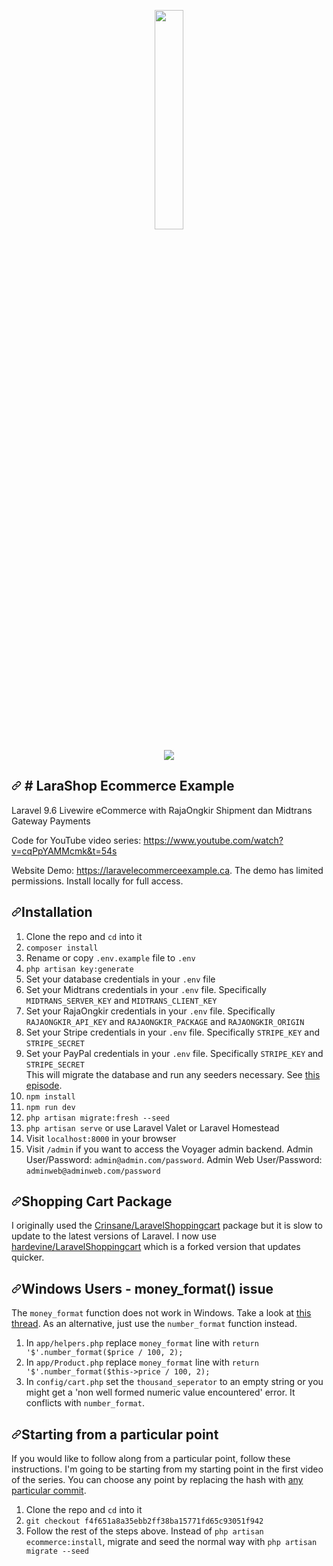 <p dir="auto" align="center"><a href="http://www.ruangsebelah.com/" rel="nofollow"><img src="https://i.postimg.cc/NLvHNwcR/logo-top-1.png" style="max-width: 30%;" width="30%"></a></p>

<p dir="auto" align="center"><a href="https://i.postimg.cc/ydfjrxQc/Fire-Shot-Capture-036-Lara-Shop-Home-localhost.png/" rel="nofollow"><img src="https://i.postimg.cc/ydfjrxQc/Fire-Shot-Capture-036-Lara-Shop-Home-localhost.png" style="max-width: 100%;"></a></p>

<div data-target="readme-toc.content" class="Box-body px-5 pb-5">
            <article class="markdown-body entry-content container-lg" itemprop="text">
<h1 dir="auto"><a id="user-content-laravel-ecommerce-example" class="anchor" aria-hidden="true" href="#laravel-ecommerce-example"><svg class="octicon octicon-link" viewBox="0 0 16 16" version="1.1" width="16" height="16" aria-hidden="true"><path fill-rule="evenodd" d="M7.775 3.275a.75.75 0 001.06 1.06l1.25-1.25a2 2 0 112.83 2.83l-2.5 2.5a2 2 0 01-2.83 0 .75.75 0 00-1.06 1.06 3.5 3.5 0 004.95 0l2.5-2.5a3.5 3.5 0 00-4.95-4.95l-1.25 1.25zm-4.69 9.64a2 2 0 010-2.83l2.5-2.5a2 2 0 012.83 0 .75.75 0 001.06-1.06 3.5 3.5 0 00-4.95 0l-2.5 2.5a3.5 3.5 0 004.95 4.95l1.25-1.25a.75.75 0 00-1.06-1.06l-1.25 1.25a2 2 0 01-2.83 0z"></path></svg></a>
# LaraShop Ecommerce Example</h1>
<p> Laravel 9.6 Livewire eCommerce with RajaOngkir Shipment dan Midtrans Gateway Payments</p>
<p dir="auto">Code for YouTube video series: <a href="https://www.youtube.com/watch?v=xfSks-NdHPw&list=PLz_YkiqIHesvPtvLl2Wz5FtuW44dBt199" rel="nofollow">https://www.youtube.com/watch?v=cqPpYAMMcmk&t=54s</a></p>
<p dir="auto">Website Demo: <a href="https://www.youtube.com/watch?v=cqPpYAMMcmk&t=54s" rel="nofollow">https://laravelecommerceexample.ca</a>. The demo has limited permissions. Install locally for full access.</p>
<h2 dir="auto"><a id="user-content-installation" class="anchor" aria-hidden="true" href="#installation"><svg class="octicon octicon-link" viewBox="0 0 16 16" version="1.1" width="16" height="16" aria-hidden="true"><path fill-rule="evenodd" d="M7.775 3.275a.75.75 0 001.06 1.06l1.25-1.25a2 2 0 112.83 2.83l-2.5 2.5a2 2 0 01-2.83 0 .75.75 0 00-1.06 1.06 3.5 3.5 0 004.95 0l2.5-2.5a3.5 3.5 0 00-4.95-4.95l-1.25 1.25zm-4.69 9.64a2 2 0 010-2.83l2.5-2.5a2 2 0 012.83 0 .75.75 0 001.06-1.06 3.5 3.5 0 00-4.95 0l-2.5 2.5a3.5 3.5 0 004.95 4.95l1.25-1.25a.75.75 0 00-1.06-1.06l-1.25 1.25a2 2 0 01-2.83 0z"></path></svg></a>Installation</h2>
<ol dir="auto">
<li>Clone the repo and <code>cd</code> into it</li>
<li><code>composer install</code></li>
<li>Rename or copy <code>.env.example</code> file to <code>.env</code></li>
<li><code>php artisan key:generate</code></li>
<li>Set your database credentials in your <code>.env</code> file</li>
<li>Set your Midtrans credentials in your <code>.env</code> file. Specifically <code>MIDTRANS_SERVER_KEY</code> and <code>MIDTRANS_CLIENT_KEY</code></li>
<li>Set your RajaOngkir credentials in your <code>.env</code> file. Specifically <code>RAJAONGKIR_API_KEY</code> and <code>RAJAONGKIR_PACKAGE</code></code> and <code>RAJAONGKIR_ORIGIN</code></li>
<li>Set your Stripe credentials in your <code>.env</code> file. Specifically <code>STRIPE_KEY</code> and <code>STRIPE_SECRET</code></li>            
<li>Set your PayPal credentials in your <code>.env</code> file. Specifically <code>STRIPE_KEY</code> and <code>STRIPE_SECRET</code></li> This will migrate the database and run any seeders necessary. See <a href="https://www.youtube.com/watch?v=L3EbWJmmyjo&amp;index=18&amp;list=PLEhEHUEU3x5oPTli631ZX9cxl6cU_sDaR" rel="nofollow">this episode</a>.</li>
<li><code>npm install</code></li>
<li><code>npm run dev</code></li>
<li><code>php artisan migrate:fresh --seed</code></li>
<li><code>php artisan serve</code> or use Laravel Valet or Laravel Homestead</li>
<li>Visit <code>localhost:8000</code> in your browser</li>
<li>Visit <code>/admin</code> if you want to access the Voyager admin backend. Admin User/Password: <code>admin@admin.com/password</code>. Admin Web User/Password: <code>adminweb@adminweb.com/password</code></li>
</ol>
<h2 dir="auto"><a id="user-content-shopping-cart-package" class="anchor" aria-hidden="true" href="#shopping-cart-package"><svg class="octicon octicon-link" viewBox="0 0 16 16" version="1.1" width="16" height="16" aria-hidden="true"><path fill-rule="evenodd" d="M7.775 3.275a.75.75 0 001.06 1.06l1.25-1.25a2 2 0 112.83 2.83l-2.5 2.5a2 2 0 01-2.83 0 .75.75 0 00-1.06 1.06 3.5 3.5 0 004.95 0l2.5-2.5a3.5 3.5 0 00-4.95-4.95l-1.25 1.25zm-4.69 9.64a2 2 0 010-2.83l2.5-2.5a2 2 0 012.83 0 .75.75 0 001.06-1.06 3.5 3.5 0 00-4.95 0l-2.5 2.5a3.5 3.5 0 004.95 4.95l1.25-1.25a.75.75 0 00-1.06-1.06l-1.25 1.25a2 2 0 01-2.83 0z"></path></svg></a>Shopping Cart Package</h2>
<p dir="auto">I originally used the <a href="https://github.com/Crinsane/LaravelShoppingcart">Crinsane/LaravelShoppingcart</a> package but it is slow to update to the latest versions of Laravel. I now use <a href="https://github.com/hardevine/LaravelShoppingcart">hardevine/LaravelShoppingcart</a> which is a forked version that updates quicker.</p>
<h2 dir="auto"><a id="user-content-windows-users---money_format-issue" class="anchor" aria-hidden="true" href="#windows-users---money_format-issue"><svg class="octicon octicon-link" viewBox="0 0 16 16" version="1.1" width="16" height="16" aria-hidden="true"><path fill-rule="evenodd" d="M7.775 3.275a.75.75 0 001.06 1.06l1.25-1.25a2 2 0 112.83 2.83l-2.5 2.5a2 2 0 01-2.83 0 .75.75 0 00-1.06 1.06 3.5 3.5 0 004.95 0l2.5-2.5a3.5 3.5 0 00-4.95-4.95l-1.25 1.25zm-4.69 9.64a2 2 0 010-2.83l2.5-2.5a2 2 0 012.83 0 .75.75 0 001.06-1.06 3.5 3.5 0 00-4.95 0l-2.5 2.5a3.5 3.5 0 004.95 4.95l1.25-1.25a.75.75 0 00-1.06-1.06l-1.25 1.25a2 2 0 01-2.83 0z"></path></svg></a>Windows Users - money_format() issue</h2>
<p dir="auto">The <code>money_format</code> function does not work in Windows. Take a look at <a href="https://stackoverflow.com/questions/6369887/alternative-to-money-format-function-in-php-on-windows-platform/18990145" rel="nofollow">this thread</a>. As an alternative, just use the <code>number_format</code> function instead.</p>
<ol dir="auto">
<li>In <code>app/helpers.php</code> replace <code>money_format</code> line with <code>return '$'.number_format($price / 100, 2);</code></li>
<li>In <code>app/Product.php</code> replace <code>money_format</code> line with <code>return '$'.number_format($this-&gt;price / 100, 2);</code></li>
<li>In <code>config/cart.php</code> set the <code>thousand_seperator</code> to an empty string or you might get a 'non well formed numeric value encountered' error. It conflicts with <code>number_format</code>.</li>
</ol>
<h2 dir="auto"><a id="user-content-starting-from-a-particular-point" class="anchor" aria-hidden="true" href="#starting-from-a-particular-point"><svg class="octicon octicon-link" viewBox="0 0 16 16" version="1.1" width="16" height="16" aria-hidden="true"><path fill-rule="evenodd" d="M7.775 3.275a.75.75 0 001.06 1.06l1.25-1.25a2 2 0 112.83 2.83l-2.5 2.5a2 2 0 01-2.83 0 .75.75 0 00-1.06 1.06 3.5 3.5 0 004.95 0l2.5-2.5a3.5 3.5 0 00-4.95-4.95l-1.25 1.25zm-4.69 9.64a2 2 0 010-2.83l2.5-2.5a2 2 0 012.83 0 .75.75 0 001.06-1.06 3.5 3.5 0 00-4.95 0l-2.5 2.5a3.5 3.5 0 004.95 4.95l1.25-1.25a.75.75 0 00-1.06-1.06l-1.25 1.25a2 2 0 01-2.83 0z"></path></svg></a>Starting from a particular point</h2>
<p dir="auto">If you would like to follow along from a particular point, follow these instructions. I'm going to be starting from my starting point in the first video of the series. You can choose any point by replacing the hash with <a href="https://github.com/drehimself/laravel-ecommerce-example/commits/master">any particular commit</a>.</p>
<ol dir="auto">
<li>Clone the repo and <code>cd</code> into it</li>
<li><code>git checkout f4f651a8a35ebb2ff38ba15771fd65c93051f942</code></li>
<li>Follow the rest of the steps above. Instead of <code>php artisan ecommerce:install</code>, migrate and seed the normal way with <code>php artisan migrate --seed</code></li>
</ol>
</article>
          </div>
